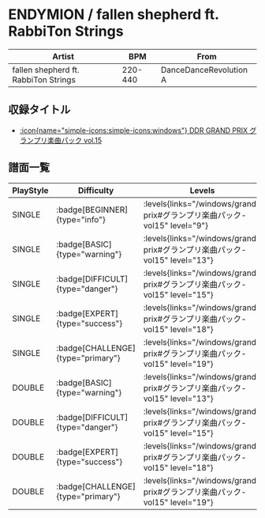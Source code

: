 # ENDYMION / fallen shepherd ft. RabbiTon Strings

|Artist|BPM|From|
|------|---|----|
|fallen shepherd ft. RabbiTon Strings|220-440|DanceDanceRevolution A|

## 収録タイトル

- [:icon{name="simple-icons:simple-icons:windows"} DDR GRAND PRIX グランプリ楽曲パック vol.15](/windows/grand-prix#グランプリ楽曲パック-vol15)

## 譜面一覧

|PlayStyle|Difficulty|Levels|Notes|Movie|
|---------|----------|------|-----|-----|
|SINGLE| :badge[BEGINNER]{type="info"}| :levels{links="/windows/grand-prix#グランプリ楽曲パック-vol15" level="9"}|276/14||
|SINGLE| :badge[BASIC]{type="warning"}| :levels{links="/windows/grand-prix#グランプリ楽曲パック-vol15" level="13"}|473/15||
|SINGLE| :badge[DIFFICULT]{type="danger"}| :levels{links="/windows/grand-prix#グランプリ楽曲パック-vol15" level="15"}|591/21||
|SINGLE| :badge[EXPERT]{type="success"}| :levels{links="/windows/grand-prix#グランプリ楽曲パック-vol15" level="18"}|783/22||
|SINGLE| :badge[CHALLENGE]{type="primary"}| :levels{links="/windows/grand-prix#グランプリ楽曲パック-vol15" level="19"}|925/28||
|DOUBLE| :badge[BASIC]{type="warning"}| :levels{links="/windows/grand-prix#グランプリ楽曲パック-vol15" level="13"}|468/14||
|DOUBLE| :badge[DIFFICULT]{type="danger"}| :levels{links="/windows/grand-prix#グランプリ楽曲パック-vol15" level="15"}|580/18||
|DOUBLE| :badge[EXPERT]{type="success"}| :levels{links="/windows/grand-prix#グランプリ楽曲パック-vol15" level="18"}|741/26||
|DOUBLE| :badge[CHALLENGE]{type="primary"}| :levels{links="/windows/grand-prix#グランプリ楽曲パック-vol15" level="19"}|900/30||
